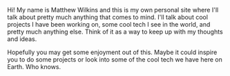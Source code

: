 Hi! My name is Matthew Wilkins and this is my own personal site where I'll talk about pretty much anything that comes to mind. I'll talk about cool projects I have been working on, some cool tech I see in the world, and pretty much anything else. Think of it as a way to keep up with my thoughts and ideas.

Hopefully you may get some enjoyment out of this. Maybe it could inspire you to do some projects or look into some of the cool tech we have here on Earth. Who knows.